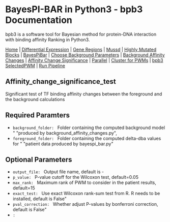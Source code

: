 # BayesPI-BAR in Python3 - bpb3 Documentation

bpb3 is a software tool for Bayesian method for protein-DNA interaction with binding affinity Ranking in Python3.


[Home](index.md) | [Differential Expression](differential_expression.md) | [Gene Regions](gene_regions.md) | [Mussd](mussd.md) | [Highly Mutated Blocks](highly_mutated_blocks.md) | [BayesPiBar](bayespi_bar.md) | [Choose Background Parameters](choose_background_parameters.md) | [Background Affinity Changes](background_affinity_changes.md) | [Affinity Change Significance](affinity_change_significance_test.md) | [Parallel](parallel.md) | [Cluster for PWMs](make_cluster4pwm.md) | [bpb3 SelectedPWM](bpb3selectedPWM.md)  | [Run Pipeline](run_pipeline.md) 



## Affinity_change_significance_test

Significant test of TF binding affinity changes between the foreground and the background calculations

## Required Paramters
<ul>
  <li><code>background_folder: </code> Folder containing the computed background model "
                                                                "produced by background_affinity_changes.py",</li>
<li><code>foreground_folder: </code> Folder containing the computed delta-dba values for "
                                                                "patient data produced by bayespi_bar.py"</li>
 
  
</ul>

## Optional Parameters

<ul>
  <li><code>output_file: </code> Output file name, default is - </li>
<li><code>p_value: </code> P-value cutoff for the Wilcoxon test, default=0.05</li>
  <li><code>max_rank: </code> Maximum rank of PWM to consider in the patient results, default=15 </li>
<li><code>exact_test: </code> Use exact Wilcoxon rank-sum test from R. R needs to be installed, default is False"</li>
  <li><code>pval_correction: </code> Whether adjust P-values by bonferroni correction, default is False"</li>
<li><code>: </code></li>
  
</ul>
